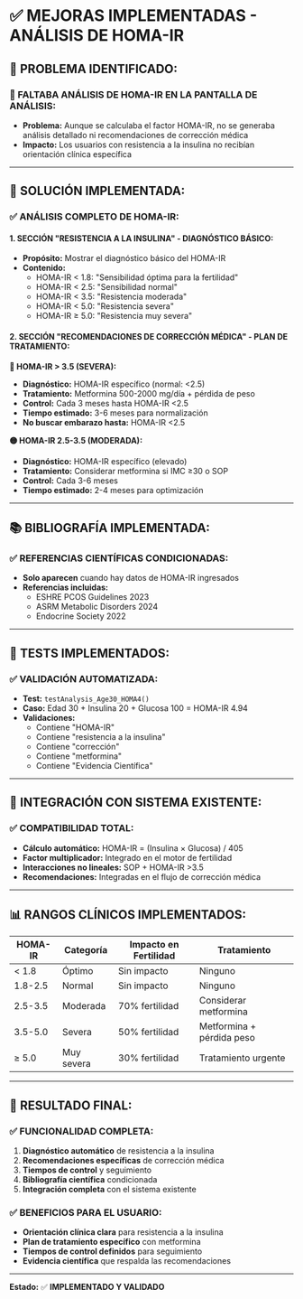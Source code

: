 # ✅ MEJORAS IMPLEMENTADAS - ANÁLISIS DE HOMA-IR

## 🎯 **PROBLEMA IDENTIFICADO:**

### **🚫 FALTABA ANÁLISIS DE HOMA-IR EN LA PANTALLA DE ANÁLISIS:**
- **Problema:** Aunque se calculaba el factor HOMA-IR, no se generaba análisis detallado ni recomendaciones de corrección médica
- **Impacto:** Los usuarios con resistencia a la insulina no recibían orientación clínica específica

---

## 🔧 **SOLUCIÓN IMPLEMENTADA:**

### **✅ ANÁLISIS COMPLETO DE HOMA-IR:**

#### **1. SECCIÓN "RESISTENCIA A LA INSULINA" - DIAGNÓSTICO BÁSICO:**
- **Propósito:** Mostrar el diagnóstico básico del HOMA-IR
- **Contenido:**
  - HOMA-IR < 1.8: "Sensibilidad óptima para la fertilidad"
  - HOMA-IR < 2.5: "Sensibilidad normal"
  - HOMA-IR < 3.5: "Resistencia moderada"
  - HOMA-IR < 5.0: "Resistencia severa"
  - HOMA-IR ≥ 5.0: "Resistencia muy severa"

#### **2. SECCIÓN "RECOMENDACIONES DE CORRECCIÓN MÉDICA" - PLAN DE TRATAMIENTO:**

**🔴 HOMA-IR > 3.5 (SEVERA):**
- **Diagnóstico:** HOMA-IR específico (normal: <2.5)
- **Tratamiento:** Metformina 500-2000 mg/día + pérdida de peso
- **Control:** Cada 3 meses hasta HOMA-IR <2.5
- **Tiempo estimado:** 3-6 meses para normalización
- **No buscar embarazo hasta:** HOMA-IR <2.5

**🟡 HOMA-IR 2.5-3.5 (MODERADA):**
- **Diagnóstico:** HOMA-IR específico (elevado)
- **Tratamiento:** Considerar metformina si IMC ≥30 o SOP
- **Control:** Cada 3-6 meses
- **Tiempo estimado:** 2-4 meses para optimización

---

## 📚 **BIBLIOGRAFÍA IMPLEMENTADA:**

### **✅ REFERENCIAS CIENTÍFICAS CONDICIONADAS:**
- **Solo aparecen** cuando hay datos de HOMA-IR ingresados
- **Referencias incluidas:**
  - ESHRE PCOS Guidelines 2023
  - ASRM Metabolic Disorders 2024
  - Endocrine Society 2022

---

## 🧪 **TESTS IMPLEMENTADOS:**

### **✅ VALIDACIÓN AUTOMATIZADA:**
- **Test:** `testAnalysis_Age30_HOMA4()`
- **Caso:** Edad 30 + Insulina 20 + Glucosa 100 = HOMA-IR 4.94
- **Validaciones:**
  - Contiene "HOMA-IR"
  - Contiene "resistencia a la insulina"
  - Contiene "corrección"
  - Contiene "metformina"
  - Contiene "Evidencia Científica"

---

## 🔄 **INTEGRACIÓN CON SISTEMA EXISTENTE:**

### **✅ COMPATIBILIDAD TOTAL:**
- **Cálculo automático:** HOMA-IR = (Insulina × Glucosa) / 405
- **Factor multiplicador:** Integrado en el motor de fertilidad
- **Interacciones no lineales:** SOP + HOMA-IR >3.5
- **Recomendaciones:** Integradas en el flujo de corrección médica

---

## 📊 **RANGOS CLÍNICOS IMPLEMENTADOS:**

| HOMA-IR | Categoría | Impacto en Fertilidad | Tratamiento |
|---------|-----------|----------------------|-------------|
| < 1.8 | Óptimo | Sin impacto | Ninguno |
| 1.8-2.5 | Normal | Sin impacto | Ninguno |
| 2.5-3.5 | Moderada | 70% fertilidad | Considerar metformina |
| 3.5-5.0 | Severa | 50% fertilidad | Metformina + pérdida peso |
| ≥ 5.0 | Muy severa | 30% fertilidad | Tratamiento urgente |

---

## 🎉 **RESULTADO FINAL:**

### **✅ FUNCIONALIDAD COMPLETA:**
1. **Diagnóstico automático** de resistencia a la insulina
2. **Recomendaciones específicas** de corrección médica
3. **Tiempos de control** y seguimiento
4. **Bibliografía científica** condicionada
5. **Integración completa** con el sistema existente

### **✅ BENEFICIOS PARA EL USUARIO:**
- **Orientación clínica clara** para resistencia a la insulina
- **Plan de tratamiento específico** con metformina
- **Tiempos de control definidos** para seguimiento
- **Evidencia científica** que respalda las recomendaciones

---

**Estado:** ✅ **IMPLEMENTADO Y VALIDADO**
